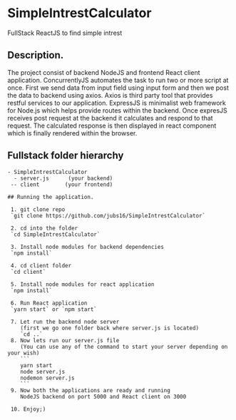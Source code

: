 # SimpleIntrestCalculator
FullStack ReactJS to find simple intrest

## Description.
The project consist of backend NodeJS and frontend React client application. ConcurrentlyJS automates the task to run two or more script at once. First we send data from input field using input form and then we post the data to backend using axios. Axios is third party tool that provides restful services to our application. ExpressJS is minimalist web framework for Node.js which helps provide routes within the backend. Once expresJS receives post request at the backend it calculates and respond to that request. The calculated response is then displayed in react component which is finally rendered within the browser.

## Fullstack folder hierarchy
```
- SimpleIntrestCalculator
  - server.js      (your backend)
 -- client        (your frontend)

## Running the application.

 1. git clone repo
 `git clone https://github.com/jubs16/SimpleIntrestCalculator`
 
 2. cd into the folder 
 `cd SimpleIntrestCalculator`
 
 3. Install node modules for backend dependencies
 `npm install`
 
 4. cd client folder
 `cd client`
 
 5. Install node modules for react application
 `npm install`
 
 6. Run React application
 `yarn start` or `npm start`
 
 7. Let run the backend node server
    (first we go one folder back where server.js is located)
    `cd ..`
 8. Now lets run our server.js file
    (You can use any of the command to start your server depending on your wish)
    ```
    yarn start
    node server.js
    nodemon server.js
    ```
 9. Now both the applications are ready and running 
    NodeJS backend on port 5000 and React client on 3000
    
 10. Enjoy;)
